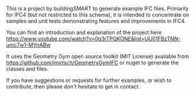 This is a project by buildingSMART to generate example IFC files.
Primarily for IFC4 (but not restricted to this schema), it is 
intended to concentrate on samples and unit tests demonstrating
features and improvements in IFC4.

You can find an introduction and explanation of the project here
https://www.youtube.com/watch?v=0g3rTPQKONE&list=UU01FBzTNN-umc7w1-MYnABw

It uses the Geometry Gym open source toolkit (MIT License) available from
https://github.com/jmirtsch/GeometryGymIFC or nuget to generate the classes and files.


If you have suggestions or requests for further examples, or wish to 
contribute, then please don't hesitate to get in contact.
